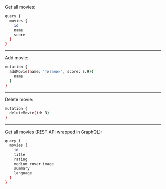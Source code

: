 Get all movies:
```sh
query {
  movies {
    id
    name
    score
  }
}
```
---
Add movie:
```sh
mutation {
  addMovie(name: "Титаник", score: 9.9){
    name
  } 
}
```
---
Delete movie:
```sh
mutation {
  deleteMovie(id: 3) 
}
```
---
Get all movies (REST API wrapped in GraphQL):
```sh
query {
  movies {
    id
    title
    rating
    medium_cover_image
    summary
    language
  }
}
```
